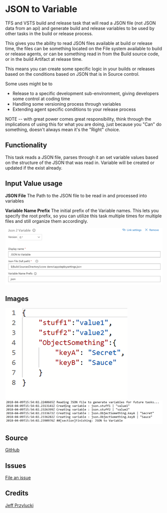 # JSON to Variable
TFS and VSTS build and release task that will read a JSON file (not JSON data from an api) and generate build and release variables to be used by other tasks in the build or release process.

This gives you the ability to read JSON files available at build or release time, the files can be something located on the File system available to build or release agents, or can be something read in from the Build source code, or in the build Artifact at release time. 

This means you can create some specific logic in your builds or releases based on the conditions based on JSON that is in Source control. 

Some uses might be to
* Release to a specific development sub-environment, giving developers some control at coding time
* Handling some versioning process through variables
* Extending agent specific conditions to your release process

NOTE -- with great power comes great responsibility, think through the implications of using this for what you are doing, just because you "Can" do something, doesn't always mean it's the "Right" choice.


## Functionality
This task reads a JSON file, parses through it an set variable values based on the structure of the JSON that was read in. Variable will be created or updated if the exist already. 

## Input Value usage
**JSON File**
 The Path to the JSON file to be read in and processed into variables


**Variable Name Prefix**
The initial prefix of the Variable names.  This lets you specify the root prefix, so you can utilize this task multiple times for multiple files and still organize them accordingly.

![input preview](images/taskSetup.PNG)
     

## Images
![json text](images/jsontext.png)
![task output](images/taskOutput.PNG)

## Source
[GitHub](https://github.com/jeffpriz/vsts-json-to-variable)

## Issues
[File an issue](https://github.com/jeffpriz/vsts-json-to-variable/issues)

## Credits
[Jeff Przylucki](http://www.oneluckidev.com)